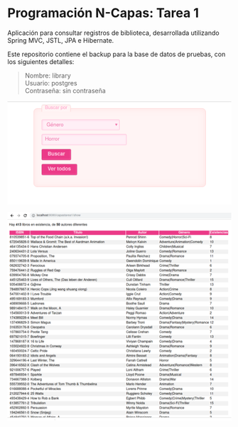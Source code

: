 # Programación N-Capas: Tarea 1

Aplicación para consultar registros de biblioteca, desarrollada utilizando Spring MVC, JSTL, JPA e Hibernate. 

Este repositorio contiene el backup para la base de datos de pruebas, con los siguientes detalles:

> Nombre: library  
> Usuario: postgres  
> Contraseña: sin contraseña  

![index.jsp](/imgs/index.png)

![inventory.jsp](/imgs/inventory.png)
